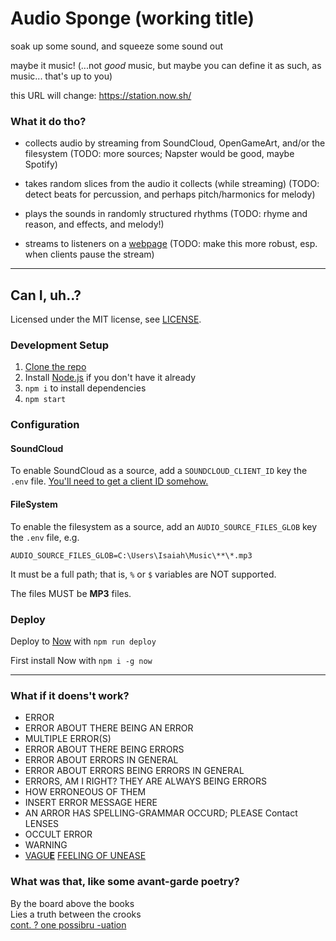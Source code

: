 # Audio Sponge (working title)

soak up some sound, and squeeze some sound out

maybe it music! (...not *good* music, but maybe you can define it as such, as music... that's up to you)

this URL will change: https://station.now.sh/

### What it do tho?

* collects audio by streaming from SoundCloud, OpenGameArt, and/or the filesystem (TODO: more sources; Napster would be good, maybe Spotify)

* takes random slices from the audio it collects (while streaming) (TODO: detect beats for percussion, and perhaps pitch/harmonics for melody)

* plays the sounds in randomly structured rhythms (TODO: rhyme and reason, and effects, and melody!)

* streams to listeners on a [webpage](https://station.now.sh/) (TODO: make this more robust, esp. when clients pause the stream)

------------

## Can I, uh..?

Licensed under the MIT license, see [LICENSE](LICENSE).

### Development Setup

1. [Clone the repo](https://help.github.com/articles/cloning-a-repository/)
2. Install [Node.js]() if you don't have it already
3. `npm i` to install dependencies
4. `npm start`

### Configuration

#### SoundCloud

To enable SoundCloud as a source, add a `SOUNDCLOUD_CLIENT_ID` key the `.env` file.
[You'll need to get a client ID somehow.](https://stackoverflow.com/questions/40992480/getting-a-soundcloud-api-client-id)

#### FileSystem

To enable the filesystem as a source, add an `AUDIO_SOURCE_FILES_GLOB` key the `.env` file, e.g.
```
AUDIO_SOURCE_FILES_GLOB=C:\Users\Isaiah\Music\**\*.mp3
```
It must be a full path; that is, `%` or `$` variables are NOT supported.

The files MUST be **MP3** files.

### Deploy

Deploy to [Now](https://zeit.co/now) with `npm run deploy`

First install Now with `npm i -g now`

------------
<!--
### Are these songs?

no they just names:

* The Sponge of Truth and Lies
* In equal and opposite measure
* Cathartic cacophony
* Retched reverbertations
* Spontanious sound shenanigans
* Automatic chaotic euphony
* Synthetic symphonic hodgepodge
* Percussive pandemonium & rambunctious rhythm
* Wayward librettist
* Select the server other is file not play
* Large birds, soft cheese, green fruit
* A gathering of empty places
* I would understand a colorless green idea
* Cozy paranoia
* Primary reality beta
-->

### What if it doens't work?

* ERROR
* ERROR ABOUT THERE BEING AN ERROR
* MULTIPLE ERROR(S)
* ERROR ABOUT THERE BEING ERRORS
* ERROR ABOUT ERRORS IN GENERAL
* ERROR ABOUT ERRORS BEING ERRORS IN GENERAL
* ERRORS, AM I RIGHT? THEY ARE ALWAYS BEING ERRORS <!-- * AREN'T THEY (ERRN'T THEY?) -->
* HOW ERRONEOUS OF THEM
* INSERT ERROR MESSAGE HERE
* AN ARROR HAS SPELLING-GRAMMAR OCCURD; PLEASE Contact LENSES
* OCCULT ERROR
* WARNING
* [VAGU](https://youtu.be/8d3SMxK40YQ)[**E**](https://www.reddit.com/r/EmboldenTheE/) [FEELING OF UNEASE](https://youtu.be/8d3SMxK40YQ)

### What was that, like some avant-garde poetry?

By the board above the books  
Lies a truth between the crooks  
[cont. ? one possibru -uation](https://www.reddit.com/r/LibraryofBabel/comments/7ophaq/ode_to_being_filthy_rich/?ref=share&ref_source=link)
